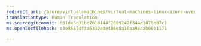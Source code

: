 ```yaml
---
redirect_url: /azure/virtual-machines/virtual-machines-linux-azure-overview?toc=%2fazure%2fvirtual-machines%2flinux%2ftoc.json
translationtype: Human Translation
ms.sourcegitcommit: 691de5c31be7618144f2899242f344e3879e87c1
ms.openlocfilehash: c3e85574f3a5332ede486e8a10aa9cdab06b1171

---
```




<!--HONumber=Dec16_HO1-->


